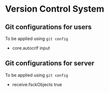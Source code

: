 # Version Control System

## Git configurations for users

To be applied using `git config`

- core.autocrlf input

## Git configurations for server

To be applied using `git config`

- receive.fsckObjects true